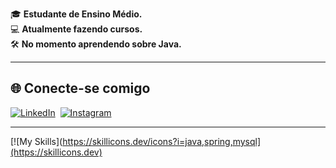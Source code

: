 🎓 <strong>Estudante de Ensino Médio.</strong>  
💻 <strong>Atualmente fazendo cursos.</strong>  
🛠️ <strong>No momento aprendendo sobre Java.</strong>

<hr>

## 🌐 Conecte-se comigo

[![LinkedIn](https://img.shields.io/badge/LinkedIn-0077B5?style=for-the-badge&logo=linkedin&logoColor=white)](https://www.linkedin.com/in/gustavo-ribeiro-4132b8331/) 
[![Instagram](https://img.shields.io/badge/Instagram-E4405F?style=for-the-badge&logo=instagram&logoColor=white)](https://www.instagram.com/gustavomw1/) 

<hr>

[![My Skills](https://skillicons.dev/icons?i=java,spring,mysql](https://skillicons.dev)
